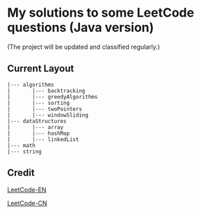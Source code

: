 ﻿# My solutions to some LeetCode questions (Java version) 
 (The project will be updated and classified regularly.)

## Current Layout
```
|--- algorithms
|       |--- backtracking
|       |--- greedyAlgorithms
|       |--- sorting
|       |--- twoPointers
|       |--- windowSliding
|--- dataStructures
|       |--- array
|       |--- hashMap
|       |--- linkedList
|--- math
|--- string
```

## Credit
[LeetCode-EN](https://leetcode.com/problemset/all/)

[LeetCode-CN](https://leetcode.cn/problemset/all/)